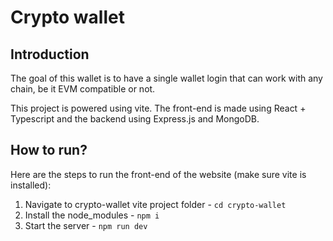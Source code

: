 # Crypto wallet

## Introduction
The goal of this wallet is to have a single wallet login that can work with any chain, be it EVM compatible or not. 

This project is powered using vite. The front-end is made using React + Typescript and the backend using Express.js and MongoDB. 


## How to run?

Here are the steps to run the front-end of the website (make sure vite is installed):
1. Navigate to crypto-wallet vite project folder - `cd crypto-wallet`
2. Install the node_modules - `npm i`
3. Start the server - `npm run dev`



